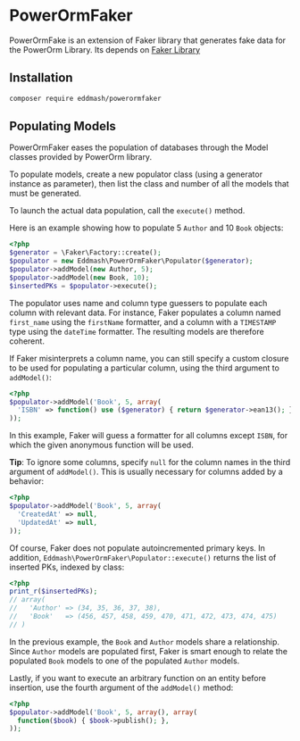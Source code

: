 # PowerOrmFaker

PowerOrmFake is an extension of Faker library that generates fake data for the PowerOrm Library. 
Its depends on [Faker Library](https://packagist.org/packages/fzaninotto/faker) 


## Installation

```sh
composer require eddmash/powerormfaker
```

## Populating Models

PowerOrmFaker eases the population of databases through the Model classes provided by PowerOrm library.

To populate models, create a new populator class (using a generator instance as parameter), then list the class and 
number of all the models that must be generated. 

To launch the actual data population, call the `execute()` method.

Here is an example showing how to populate 5 `Author` and 10 `Book` objects:

```php
<?php
$generator = \Faker\Factory::create();
$populator = new Eddmash\PowerOrmFaker\Populator($generator);
$populator->addModel(new Author, 5);
$populator->addModel(new Book, 10);
$insertedPKs = $populator->execute();
```

The populator uses name and column type guessers to populate each column with relevant data. 
For instance, Faker populates a column named `first_name` using the `firstName` formatter, 
and a column with a `TIMESTAMP` type using the `dateTime` formatter. The resulting models are therefore coherent. 

If Faker misinterprets a column name, you can still specify a custom closure to be used for populating a particular 
column, using the third argument to `addModel()`:

```php
<?php
$populator->addModel('Book', 5, array(
  'ISBN' => function() use ($generator) { return $generator->ean13(); }
));
```

In this example, Faker will guess a formatter for all columns except `ISBN`, for which the given anonymous function 
will be used.

**Tip**: To ignore some columns, specify `null` for the column names in the third argument of `addModel()`. 
This is usually necessary for columns added by a behavior:

```php
<?php
$populator->addModel('Book', 5, array(
  'CreatedAt' => null,
  'UpdatedAt' => null,
));
```

Of course, Faker does not populate autoincremented primary keys. 
In addition, `Eddmash\PowerOrmFaker\Populator::execute()` returns the list of inserted PKs, indexed by class:

```php
<?php
print_r($insertedPKs);
// array(
//   'Author' => (34, 35, 36, 37, 38),
//   'Book'   => (456, 457, 458, 459, 470, 471, 472, 473, 474, 475)
// )
```

In the previous example, the `Book` and `Author` models share a relationship. 
Since `Author` models are populated first, Faker is smart enough to relate the populated `Book` models to one of the 
populated `Author` models.

Lastly, if you want to execute an arbitrary function on an entity before insertion, use the fourth argument of the 
`addModel()` method:

```php
<?php
$populator->addModel('Book', 5, array(), array(
  function($book) { $book->publish(); },
));
```
